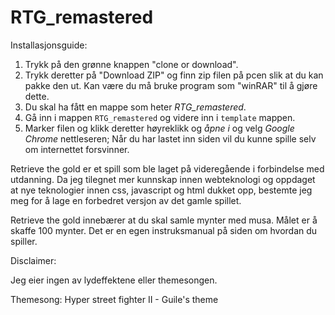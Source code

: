 # RTG_remastered

Installasjonsguide:
1. Trykk på den grønne knappen "clone or download".
2. Trykk deretter på "Download ZIP" og finn zip filen på pcen slik at du kan pakke den ut. Kan være du må bruke program som "winRAR" til å gjøre dette.
3. Du skal ha fått en mappe som heter *RTG_remastered*.
4. Gå inn i mappen `RTG_remastered` og videre inn i `template` mappen.
5. Marker filen og klikk deretter høyreklikk og *åpne i* og velg *Google Chrome* nettleseren;
Når du har lastet inn siden vil du kunne spille selv om internettet forsvinner.

Retrieve the gold er et spill som ble laget på videregående i forbindelse med utdanning.
Da jeg tilegnet mer kunnskap innen webteknologi og oppdaget at nye teknologier innen css, javascript
og html dukket opp, bestemte jeg meg for å lage en forbedret versjon av det gamle spillet.

Retrieve the gold innebærer at du skal samle mynter med musa. Målet er å skaffe 100 mynter.
Det er en egen instruksmanual på siden om hvordan du spiller.

Disclaimer:

Jeg eier ingen av lydeffektene eller themesongen.

Themesong: Hyper street fighter II - Guile's theme
